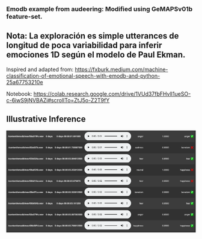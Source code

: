 ###  Emodb example from audeering: Modified using GeMAPSv01b feature-set.

## Nota: La exploración es simple utterances de longitud de poca variabilidad para inferir emociones 1D según el modelo de Paul Ekman.

Inspired and adapted from: https://fxburk.medium.com/machine-classification-of-emotional-speech-with-emodb-and-python-25a67753210e

Notebook: https://colab.research.google.com/drive/1VUd37fbFHvlI1ueSO-c-6iwS9jNVBAZi#scrollTo=ZtJ5o-Z2T9fY

## Illustrative Inference
![simple-viz](sample.png?raw=true "Title")



